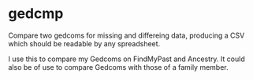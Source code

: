 gedcmp
======

Compare two gedcoms for missing and differeing data, producing a CSV which should be readable by
any spreadsheet.

I use this to compare my Gedcoms on FindMyPast and Ancestry.
It could also be of use to compare Gedcoms with those of a family member.
